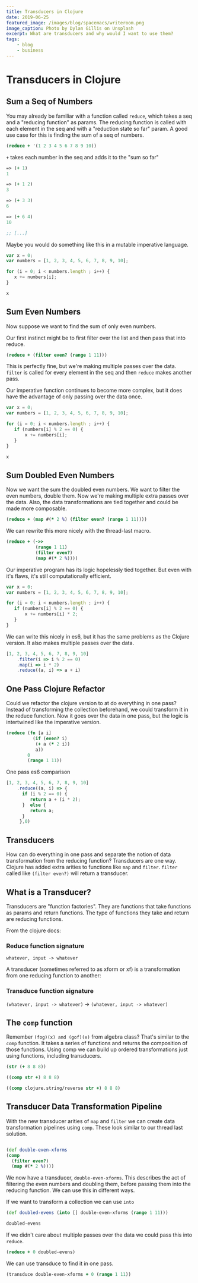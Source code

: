 ```yaml
---
title: Transducers in Clojure
date: 2019-06-25
featured_image: /images/blog/spacemacs/writeroom.png
image_caption: Photo by Dylan Gillis on Unsplash
excerpt: What are transducers and why would I want to use them?
tags:
    - blog
    - business
---
```

# Transducers in Clojure

## Sum a Seq of Numbers
You may already be familiar with a function called `reduce`, which takes a seq and a "reducing function" as params. The reducing function is called with each element in the seq and with a "reduction state so far" param. A good use case for this is finding the sum of a seq of numbers.

``` clojure
(reduce + '(1 2 3 4 5 6 7 8 9 10))
```

`+` takes each number in the seq and adds it to the "sum so far"
``` clojure
=> (+ 1)
1

=> (+ 1 2)
3

=> (+ 3 3)
6

=> (+ 6 4)
10

;; [...]
```

Maybe you would do something like this in a mutable imperative language.

``` js
var x = 0;
var numbers = [1, 2, 3, 4, 5, 6, 7, 8, 9, 10];

for (i = 0; i < numbers.length ; i++) {
   x += numbers[i];
}

x
```

## Sum Even Numbers
Now suppose we want to find the sum of only even numbers.

Our first instinct might be to first filter over the list and then pass that into reduce.

``` clojure
(reduce + (filter even? (range 1 11)))
```

This is perfectly fine, but we're making multiple passes over the data. `filter` is called for every element in the seq and then `reduce` makes another pass.


Our imperative function continues to become more complex, but it does have the advantage of only passing over the data once.
``` js
var x = 0;
var numbers = [1, 2, 3, 4, 5, 6, 7, 8, 9, 10];

for (i = 0; i < numbers.length ; i++) {
   if (numbers[i] % 2 == 0) {
       x += numbers[i];
   }
}

x
```

## Sum Doubled Even Numbers

Now we want the sum the doubled even numbers. We want to filter the even numbers, double them. Now we're making multiple extra passes over the data. Also, the data transformations are tied together and could be made more composable.

``` clojure
(reduce + (map #(* 2 %) (filter even? (range 1 11))))
```
We can rewrite this more nicely with the thread-last macro.

``` clojure
(reduce + (->>
           (range 1 11)
           (filter even?)
           (map #(* 2 %))))
```
Our imperative program has its logic hopelessly tied together. But even with it's flaws, it's still computationally efficient.

``` js
var x = 0;
var numbers = [1, 2, 3, 4, 5, 6, 7, 8, 9, 10];

for (i = 0; i < numbers.length ; i++) {
   if (numbers[i] % 2 == 0) {
       x += numbers[i] * 2;
   }
}
```

We can write this nicely in es6, but it has the same problems as the Clojure version. It also makes multiple passes over the data.

``` js
[1, 2, 3, 4, 5, 6, 7, 8, 9, 10]
    .filter(i => i % 2 == 0)
    .map(i => i * 2)
    .reduce((a, i) => a + i)

```

## One Pass Clojure Refactor
Could we refactor the clojure version to at do everything in one pass?
Instead of transforming the collection beforehand, we could transform it in the reduce function. Now it goes over the data in one pass, but the logic is intertwined like the imperative version.

```clojure
(reduce (fn [a i]
          (if (even? i)
           (+ a (* 2 i))
           a))
        0
        (range 1 11))

```
One pass es6 comparison

``` js
[1, 2, 3, 4, 5, 6, 7, 8, 9, 10]
    .reduce((a, i) => {
      if (i % 2 == 0) {
         return a + (i * 2);
      }  else {
         return a;
      }
     },0)

```

## Transducers
How can do everything in one pass and separate the notion of data transformation from the reducing function? Transducers are one way. Clojure has added extra arities to functions like `map` and `filter`. `filter` called like `(filter even?)` will return a transducer.

## What is a Transducer?
Transducers are "function factories". They are functions that take functions as params and return functions. The type of functions they take and return are reducing functions.

From the clojure docs:

### Reduce function signature
```
whatever, input -> whatever
```

A transducer (sometimes referred to as xform or xf)
is a transformation from one reducing function to another:

### Transduce function signature
`(whatever, input -> whatever)` -> `(whatever, input -> whatever)`

## The `comp` function
Remember `(fog)(x) and (gof)(x)` from algebra class? That's similar to the `comp` function. It takes a series of functions and returns the composition of those functions. Using comp we can build up ordered transformations just using functions, including transducers.

``` clojure
(str (+ 8 8 8))
```


``` clojure
((comp str +) 8 8 8)
```

``` clojure
((comp clojure.string/reverse str +) 8 8 8)
```

## Transducer Data Transformation Pipeline
With the new transducer arities of `map` and `filter` we can create data transformation pipelines using `comp`. These look similar to our thread last solution.
``` clojure

(def double-even-xforms
(comp
  (filter even?)
  (map #(* 2 %))))

```
We now have a transducer, `double-even-xforms`. This describes the act of filtering the even numbers and doubling them, before passing them into the reducing function. We can use this in different ways.

If we want to transform a collection we can use `into`
```clojure
(def doubled-evens (into [] double-even-xforms (range 1 11)))

doubled-evens
```
If we didn't care about multiple passes over the data we could pass this into `reduce`.

```clojure
(reduce + 0 doubled-evens)

```
We can use transduce to find it in one pass.
```clojure
(transduce double-even-xforms + 0 (range 1 11))
```

